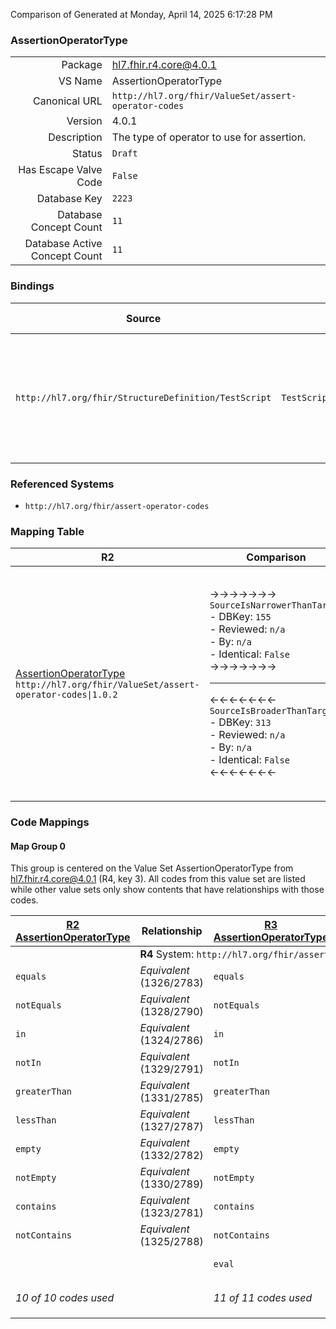 Comparison of 
Generated at Monday, April 14, 2025 6:17:28 PM

### AssertionOperatorType

|      |     |
| ---: | --- |
| Package | hl7.fhir.r4.core@4.0.1 |
| VS Name | AssertionOperatorType |
| Canonical URL | `http://hl7.org/fhir/ValueSet/assert-operator-codes` |
| Version | 4.0.1 |
| Description | The type of operator to use for assertion. |
| Status | `Draft` |
| Has Escape Valve Code | `False` |
| Database Key | `2223` |
| Database Concept Count | `11` |
| Database Active Concept Count | `11` |
### Bindings

| Source | Element | Binding | Strength | Element Short |
| ------ | ------- | ------- | -------- | ------------- |
| `http://hl7.org/fhir/StructureDefinition/TestScript` | `TestScript.setup.action.assert.operator` | `http://hl7.org/fhir/ValueSet/assert-operator-codes\|4.0.1` | `Required` | equals \| notEquals \| in \| notIn \| greaterThan \| lessThan \| empty \| notEmpty \| contains \| notContains \| eval |

### Referenced Systems

* `http://hl7.org/fhir/assert-operator-codes`
### Mapping Table

| R2 | Comparison | R3 | Comparison | R4 | Comparison | R4B | Comparison | R5
| --- | --- | --- | --- | --- | --- | --- | --- | ---
| [AssertionOperatorType](/docs/R2/ValueSets/AssertionOperatorType.md)<br/> `http://hl7.org/fhir/ValueSet/assert-operator-codes\|1.0.2` | →→→→→→→<br/>`SourceIsNarrowerThanTarget`<br/>- DBKey: `155`<br/>- Reviewed: `n/a`<br/>- By: `n/a`<br/>- Identical: `False`<br/>→→→→→→→<hr/>←←←←←←←<br/>`SourceIsBroaderThanTarget`<br/>- DBKey: `313`<br/>- Reviewed: `n/a`<br/>- By: `n/a`<br/>- Identical: `False`<br/>←←←←←←←| [AssertionOperatorType](/docs/R3/ValueSets/AssertionOperatorType.md)<br/> `http://hl7.org/fhir/ValueSet/assert-operator-codes\|3.0.2` | →→→→→→→<br/>`Equivalent`<br/>- DBKey: `534`<br/>- Reviewed: `n/a`<br/>- By: `n/a`<br/>- Identical: `True`<br/>→→→→→→→<hr/>←←←←←←←<br/>`Equivalent`<br/>- DBKey: `756`<br/>- Reviewed: `n/a`<br/>- By: `n/a`<br/>- Identical: `True`<br/>←←←←←←←| [AssertionOperatorType](/docs/R4/ValueSets/AssertionOperatorType.md)<br/> `http://hl7.org/fhir/ValueSet/assert-operator-codes\|4.0.1` | →→→→→→→<br/>`Equivalent`<br/>- DBKey: `1389`<br/>- Reviewed: `n/a`<br/>- By: `n/a`<br/>- Identical: `False`<br/>→→→→→→→<hr/>←←←←←←←<br/>`Equivalent`<br/>- DBKey: `1390`<br/>- Reviewed: `n/a`<br/>- By: `n/a`<br/>- Identical: `False`<br/>←←←←←←←| [AssertionOperatorType](/docs/R4B/ValueSets/AssertionOperatorType.md)<br/> `http://hl7.org/fhir/ValueSet/assert-operator-codes\|4.3.0` | →→→→→→→<br/>`SourceIsNarrowerThanTarget`<br/>- DBKey: `1017`<br/>- Reviewed: `n/a`<br/>- By: `n/a`<br/>- Identical: `False`<br/>→→→→→→→<hr/>←←←←←←←<br/>`SourceIsBroaderThanTarget`<br/>- DBKey: `1278`<br/>- Reviewed: `n/a`<br/>- By: `n/a`<br/>- Identical: `False`<br/>←←←←←←←| [AssertionOperatorType](/docs/R5/ValueSets/AssertionOperatorType.md)<br/> `http://hl7.org/fhir/ValueSet/assert-operator-codes\|5.0.0` 

### Code Mappings


#### Map Group 0

This group is centered on the Value Set AssertionOperatorType from hl7.fhir.r4.core@4.0.1 (R4, key 3).
All codes from this value set are listed while other value sets only show contents that have relationships with those codes.

| [R2 AssertionOperatorType](/docs/R2/ValueSets/AssertionOperatorType.md)| Relationship | [R3 AssertionOperatorType](/docs/R3/ValueSets/AssertionOperatorType.md)| Relationship | R4 AssertionOperatorType| Relationship | [R4B AssertionOperatorType](/docs/R4B/ValueSets/AssertionOperatorType.md)| Relationship | [R5 AssertionOperatorType](/docs/R5/ValueSets/AssertionOperatorType.md)
| --- | --- | --- | --- | --- | --- | --- | --- | ---
| <td colspan="8">**R4** System: `http://hl7.org/fhir/assert-operator-codes`
| `equals`| _Equivalent_ <br/>(1326/2783)| `equals`| _Equivalent_ <br/>(4965/7309)| **`equals`**| _Equivalent_ <br/>(14490/14491)| `equals`| _Equivalent_ <br/>(9549/11886)| `equals`
| `notEquals`| _Equivalent_ <br/>(1328/2790)| `notEquals`| _Equivalent_ <br/>(4967/7311)| **`notEquals`**| _Equivalent_ <br/>(14492/14493)| `notEquals`| _Equivalent_ <br/>(9551/11894)| `notEquals`
| `in`| _Equivalent_ <br/>(1324/2786)| `in`| _Equivalent_ <br/>(4963/7307)| **`in`**| _Equivalent_ <br/>(14494/14495)| `in`| _Equivalent_ <br/>(9547/11889)| `in`
| `notIn`| _Equivalent_ <br/>(1329/2791)| `notIn`| _Equivalent_ <br/>(4968/7312)| **`notIn`**| _Equivalent_ <br/>(14496/14497)| `notIn`| _Equivalent_ <br/>(9552/11895)| `notIn`
| `greaterThan`| _Equivalent_ <br/>(1331/2785)| `greaterThan`| _Equivalent_ <br/>(4970/7314)| **`greaterThan`**| _Equivalent_ <br/>(14498/14499)| `greaterThan`| _Equivalent_ <br/>(9554/11888)| `greaterThan`
| `lessThan`| _Equivalent_ <br/>(1327/2787)| `lessThan`| _Equivalent_ <br/>(4966/7310)| **`lessThan`**| _Equivalent_ <br/>(14500/14501)| `lessThan`| _Equivalent_ <br/>(9550/11890)| `lessThan`
| `empty`| _Equivalent_ <br/>(1332/2782)| `empty`| _Equivalent_ <br/>(4971/7315)| **`empty`**| _Equivalent_ <br/>(14502/14503)| `empty`| _Equivalent_ <br/>(9555/11885)| `empty`
| `notEmpty`| _Equivalent_ <br/>(1330/2789)| `notEmpty`| _Equivalent_ <br/>(4969/7313)| **`notEmpty`**| _Equivalent_ <br/>(14504/14505)| `notEmpty`| _Equivalent_ <br/>(9553/11893)| `notEmpty`
| `contains`| _Equivalent_ <br/>(1323/2781)| `contains`| _Equivalent_ <br/>(4961/7305)| **`contains`**| _Equivalent_ <br/>(14506/14507)| `contains`| _Equivalent_ <br/>(9545/11884)| `contains`
| `notContains`| _Equivalent_ <br/>(1325/2788)| `notContains`| _Equivalent_ <br/>(4964/7308)| **`notContains`**| _Equivalent_ <br/>(14508/14509)| `notContains`| _Equivalent_ <br/>(9548/11892)| `notContains`
| | | `eval`| _Equivalent_ <br/>(4962/7306)| **`eval`**| _Equivalent_ <br/>(14510/14511)| `eval`| _Equivalent_ <br/>(9546/11887)| `eval`
| *10 of 10 codes used* | | *11 of 11 codes used* | | *11 of 11 codes used* | | *11 of 11 codes used* | | *11 of 12 codes used* <br/>remaining codes:<br/>`manualEval`

